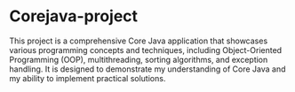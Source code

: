 # Corejava-project
This project is a comprehensive Core Java application that showcases various programming concepts and techniques, including Object-Oriented Programming (OOP), multithreading, sorting algorithms, and exception handling. It is designed to demonstrate my understanding of Core Java and my ability to implement practical solutions.
